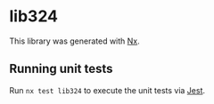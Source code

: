 # lib324

This library was generated with [Nx](https://nx.dev).

## Running unit tests

Run `nx test lib324` to execute the unit tests via [Jest](https://jestjs.io).
